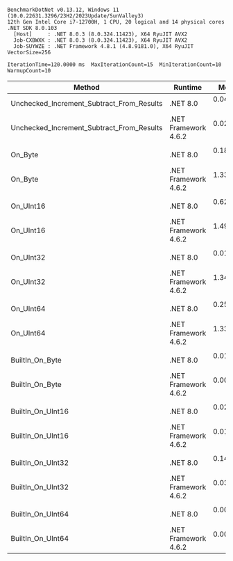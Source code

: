 ```

BenchmarkDotNet v0.13.12, Windows 11 (10.0.22631.3296/23H2/2023Update/SunValley3)
12th Gen Intel Core i7-12700H, 1 CPU, 20 logical and 14 physical cores
.NET SDK 8.0.103
  [Host]     : .NET 8.0.3 (8.0.324.11423), X64 RyuJIT AVX2
  Job-CXBWXK : .NET 8.0.3 (8.0.324.11423), X64 RyuJIT AVX2
  Job-SUYWZE : .NET Framework 4.8.1 (4.8.9181.0), X64 RyuJIT VectorSize=256

IterationTime=120.0000 ms  MaxIterationCount=15  MinIterationCount=10
WarmupCount=10

```

| Method                                    | Runtime              |      Mean |     Error |    StdDev |    Median | Ratio | RatioSD |
|-------------------------------------------|----------------------|----------:|----------:|----------:|----------:|------:|--------:|
| Unchecked_Increment_Subtract_From_Results | .NET 8.0             | 0.0402 ns | 0.0401 ns | 0.0375 ns | 0.0280 ns |     ? |       ? |
| Unchecked_Increment_Subtract_From_Results | .NET Framework 4.6.2 | 0.0238 ns | 0.0221 ns | 0.0160 ns | 0.0278 ns |     ? |       ? |
|                                           |                      |           |           |           |           |       |         |
| On_Byte                                   | .NET 8.0             | 0.1879 ns | 0.0457 ns | 0.0428 ns | 0.1783 ns |  1.00 |    0.00 |
| On_Byte                                   | .NET Framework 4.6.2 | 1.3358 ns | 0.0314 ns | 0.0187 ns | 1.3283 ns |  8.26 |    1.70 |
|                                           |                      |           |           |           |           |       |         |
| On_UInt16                                 | .NET 8.0             | 0.6265 ns | 0.0410 ns | 0.0384 ns | 0.6156 ns |  1.00 |    0.00 |
| On_UInt16                                 | .NET Framework 4.6.2 | 1.4923 ns | 0.0485 ns | 0.0351 ns | 1.4968 ns |  2.36 |    0.15 |
|                                           |                      |           |           |           |           |       |         |
| On_UInt32                                 | .NET 8.0             | 0.0166 ns | 0.0202 ns | 0.0179 ns | 0.0155 ns |     ? |       ? |
| On_UInt32                                 | .NET Framework 4.6.2 | 1.3410 ns | 0.1464 ns | 0.1298 ns | 1.3200 ns |     ? |       ? |
|                                           |                      |           |           |           |           |       |         |
| On_UInt64                                 | .NET 8.0             | 0.2577 ns | 0.0302 ns | 0.0180 ns | 0.2582 ns |  1.00 |    0.00 |
| On_UInt64                                 | .NET Framework 4.6.2 | 1.3386 ns | 0.0535 ns | 0.0474 ns | 1.3513 ns |  5.21 |    0.38 |
|                                           |                      |           |           |           |           |       |         |
| BuiltIn_On_Byte                           | .NET 8.0             | 0.0117 ns | 0.0201 ns | 0.0178 ns | 0.0000 ns |     ? |       ? |
| BuiltIn_On_Byte                           | .NET Framework 4.6.2 | 0.0002 ns | 0.0011 ns | 0.0009 ns | 0.0000 ns |     ? |       ? |
|                                           |                      |           |           |           |           |       |         |
| BuiltIn_On_UInt16                         | .NET 8.0             | 0.0235 ns | 0.0225 ns | 0.0175 ns | 0.0216 ns |     ? |       ? |
| BuiltIn_On_UInt16                         | .NET Framework 4.6.2 | 0.0184 ns | 0.0323 ns | 0.0302 ns | 0.0003 ns |     ? |       ? |
|                                           |                      |           |           |           |           |       |         |
| BuiltIn_On_UInt32                         | .NET 8.0             | 0.1468 ns | 0.2219 ns | 0.2076 ns | 0.0522 ns |     ? |       ? |
| BuiltIn_On_UInt32                         | .NET Framework 4.6.2 | 0.0384 ns | 0.0420 ns | 0.0393 ns | 0.0295 ns |     ? |       ? |
|                                           |                      |           |           |           |           |       |         |
| BuiltIn_On_UInt64                         | .NET 8.0             | 0.0002 ns | 0.0008 ns | 0.0006 ns | 0.0000 ns |     ? |       ? |
| BuiltIn_On_UInt64                         | .NET Framework 4.6.2 | 0.0000 ns | 0.0000 ns | 0.0000 ns | 0.0000 ns |     ? |       ? |

